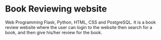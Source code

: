 # Book Reviewing website
Web Programming Flask, Python, HTML, CSS and PostgreSQL.  It is a book review website where the user can login 
to the website then search for a book, and then give his/her review for the book.
